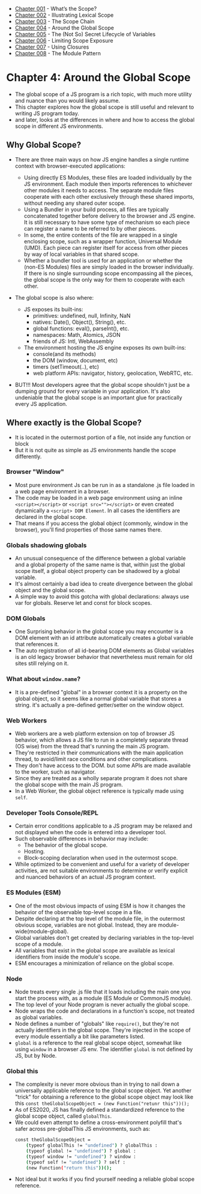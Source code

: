 
- [Chapter 001](chapter001.md) - What’s the Scope? 
- [Chapter 002](chapter002.md) - Illustrating Lexical Scope 
- [Chapter 003](chapter003.md) - The Scope Chain 
- [Chapter 004](chapter004.md) - Around the Global Scope 
- [Chapter 005](chapter005.md) - The (Not So) Secret Lifecycle of Variables 
- [Chapter 006](chapter006.md) - Limiting Scope Exposure 
- [Chapter 007](chapter007.md) - Using Closures 
- [Chapter 008](chapter008.md) - The Module Pattern 
# Chapter 4: Around the Global Scope 

- The global scope of a JS program is a rich topic, with much more utility and nuance than you would likely assume. 
- This chapter explores how the global scope is still useful and relevant to writing JS program today. 
- and later, looks at the differences in where and how to access the global scope in different JS environments. 

## Why Global Scope? 
- There are three main ways on how JS engine handles a single runtime context with browser-executed applications: 
    - Using directly ES Modules, these files are loaded individually by the JS environment. Each module then imports references to whichever other modules it needs to access. The separate module files cooperate with each other exclusively through these shared imports, without needing any shared outer scope. 
    - Using a Bundler in your build process, all files are typically concatenated together before delivery to the browser and JS engine. It is still necessary to have some type of mechanism so each piece can register a name to be referred to by other pieces. 
    - In some, the entire contents of the file are wrapped in a single enclosing scope, such as a wrapper function, Universal Module (UMD). Each piece can register itself for access from other pieces by way of local variables in that shared scope. 
    - Whether a bundler tool is used for an application or whether the (non-ES Modules) files are simply loaded in the browser individually. If there is no single surrounding scope encompassing all the pieces, the global scope is the only way for them to cooperate with each other. 

- The global scope is also where: 
  - JS exposes its built-ins: 
    - primitives: undefined, null, Infinity, NaN 
    - natives: Date(), Object(), String(), etc. 
    - global functions: eval(), parseInt(), etc. 
    - namespaces: Math, Atomics, JSON 
    - friends of JS: Intl, WebAssembly 
  - The environment hosting the JS engine exposes its own built-ins: 
    - console(and its methods) 
    - the DOM (window, document, etc) 
    - timers (setTimeout(..), etc) 
    - web platform APIs: navigator, history, geolocation, WebRTC, etc. 

- BUT!!! Most developers agree that the global scope shouldn't just be a dumping ground for every variable in your application. It's also undeniable that the global scope is an important glue for practically every JS application. 

## Where exactly is the Global Scope? 
- It is located in the outermost portion of a file, not inside any function or block 
- But it is not quite as simple as JS environments handle the scope differently. 

### Browser "Window" 
- Most pure environment Js can be run in as a standalone .js file loaded in a web page environment in a browser. 
- The code may be loaded in a web page environment using an inline `<script></script>` or `<script src=""></script>` or even created dynamically a `<script> DOM Element`. In all cases the identifiers are declared in the global scope. 
- That means if you access the global object (commonly, window in the browser), you'll find properties of those same names there. 

### Globals shadowing globals 
- An unusual consequence of the difference between a global variable and a global property of the same name is that, within just the global scope itself, a global object property can be shadowed by a global variable. 
- It's almost certainly a bad idea to create divergence between the global object and the global scope. 
- A simple way to avoid this gotcha with global declarations: always use var for globals. Reserve let and const for block scopes. 

### DOM Globals 
- One Surprising behavior in the global scope you may encounter is a DOM element with an id attribute automatically creates a global variable that references it. 
- The auto registration of all id-bearing DOM elements as Global variables is an old legacy browser behavior that nevertheless must remain for old sites still relying on it. 

### What about `window.name`? 
- It is a pre-defined "global" in a browser context it is a property on the global object, so it seems like a normal global variable that stores a string. it's actually a pre-defined getter/setter on the window object. 

### Web Workers 
- Web workers are a web platform extension on top of browser JS behavior, which allows a JS file to run in a completely separate thread (OS wise) from the thread that's running the main JS program. 
- They're restricted in their communications with the main application thread, to avoid/limit race conditions and other complications. 
- They don't have access to the DOM. but some APIs are made available to the worker, such as navigator. 
- Since they are treated as a wholly separate program it does not share the global scope with the main JS program. 
- In a Web Worker, the global object reference is typically made using `self`. 

### Developer Tools Console/REPL 
- Certain error conditions applicable to a JS program may be relaxed and not displayed when the code is entered into a developer tool. 
- Such observable differences in behavior may include: 
    - The behavior of the global scope. 
    - Hosting. 
    - Block-scoping declaration when used in the outermost scope. 
- While optimized to be convenient and useful for a variety of developer activities, are not suitable environments to determine or verify explicit and nuanced behaviors of an actual JS program context. 

### ES Modules (ESM) 
- One of the most obvious impacts of using ESM is how it changes the behavior of the observable top-level scope in a file. 
- Despite declaring at the top level of the module file, in the outermost obvious scope, variables are not global. Instead, they are module-wide(module-global). 
- Global variables don't get created by declaring variables in the top-level scope of a module. 
- All variables that exist in the global scope are available as lexical identifiers from inside the module's scope. 
- ESM encourages a minimization of reliance on the global scope. 

### Node 
- Node treats every single .js file that it loads including the main one you start the process with, as a module (ES Module or CommonJS module). 
- The top level of your Node program is never actually the global scope.  
- Node wraps the code and declarations in a function's scope, not treated as global variables. 
- Node defines a number of "globals" like `require()`, but they're not actually identifiers in the global scope. They're injected in the scope of every module essentially a bit like parameters listed. 
- `global` is a reference to the real global scope object, somewhat like using `window` in a browser JS env. The identifier `global` is not defined by JS, but by Node. 

### Global this 
- The complexity is never more obvious than in trying to nail down a universally applicable reference to the global scope object. Yet another "trick" for obtaining a reference to the global scope object may look like this 
    `const theGlobalScopeObject = (new Function("retunr this"))();` 
- As of ES2020, JS has finally defined a standardized reference to the global scope object, called `globalThis`. 
- We could even attempt to define a cross-environment polyfill that's safer across pre-globalThis JS environments, such as: 
    ```sh 
    const theGlobalScopeObject =  
        (typeof globalThis != "undefined") ? globalThis : 
        (typeof global != "undefined") ? global : 
        (typeof window != "undefined") ? window : 
        (typeof self != "undefined") ? self :  
        (new Function("return this"))(); 
    ``` 
- Not ideal but it works if you find yourself needing a reliable global scope reference. 

 
 

 